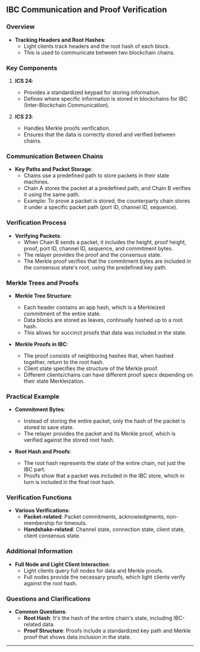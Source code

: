 

## IBC Communication and Proof Verification

### Overview

-   **Tracking Headers and Root Hashes**:
    -   Light clients track headers and the root hash of each block.
    -   This is used to communicate between two blockchain chains.

### Key Components

1.  **ICS 24**:
    
    -   Provides a standardized keypad for storing information.
    -   Defines where specific information is stored in blockchains for IBC (Inter-Blockchain Communication).
2.  **ICS 23**:
    
    -   Handles Merkle proofs verification.
    -   Ensures that the data is correctly stored and verified between chains.

### Communication Between Chains

-   **Key Paths and Packet Storage**:
    -   Chains use a predefined path to store packets in their state machines.
    -   Chain A stores the packet at a predefined path, and Chain B verifies it using the same path.
    -   Example: To prove a packet is stored, the counterparty chain stores it under a specific packet path (port ID, channel ID, sequence).

### Verification Process

-   **Verifying Packets**:
    -   When Chain B sends a packet, it includes the height, proof height, proof, port ID, channel ID, sequence, and commitment bytes.
    -   The relayer provides the proof and the consensus state.
    -   The Merkle proof verifies that the commitment bytes are included in the consensus state's root, using the predefined key path.

### Merkle Trees and Proofs

-   **Merkle Tree Structure**:
    
    -   Each header contains an app hash, which is a Merkleized commitment of the entire state.
    -   Data blocks are stored as leaves, continually hashed up to a root hash.
    -   This allows for succinct proofs that data was included in the state.
-   **Merkle Proofs in IBC**:
    
    -   The proof consists of neighboring hashes that, when hashed together, return to the root hash.
    -   Client state specifies the structure of the Merkle proof.
    -   Different clients/chains can have different proof specs depending on their state Merkleization.

### Practical Example

-   **Commitment Bytes**:
    
    -   Instead of storing the entire packet, only the hash of the packet is stored to save state.
    -   The relayer provides the packet and its Merkle proof, which is verified against the stored root hash.
-   **Root Hash and Proofs**:
    
    -   The root hash represents the state of the entire chain, not just the IBC part.
    -   Proofs show that a packet was included in the IBC store, which in turn is included in the final root hash.

### Verification Functions

-   **Various Verifications**:
    -   **Packet-related**: Packet commitments, acknowledgments, non-membership for timeouts.
    -   **Handshake-related**: Channel state, connection state, client state, client consensus state.

### Additional Information

-   **Full Node and Light Client Interaction**:
    -   Light clients query full nodes for data and Merkle proofs.
    -   Full nodes provide the necessary proofs, which light clients verify against the root hash.

### Questions and Clarifications

-   **Common Questions**:
    -   **Root Hash**: It's the hash of the entire chain's state, including IBC-related data.
    -   **Proof Structure**: Proofs include a standardized key path and Merkle proof that shows data inclusion in the state.

----------

